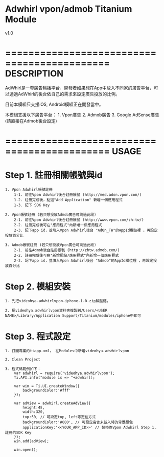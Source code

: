 # Adwhirl vpon/admob Titanium Module
v1.0

============================================
DESCRIPTION
============================================

AdWhirl是一套廣告輪播平台，開發者如果想在App中放入不同家的廣告平台，可以透過AdWhirl的後台依自己的需求來設定廣告投放的比例。

目前本模組只支援iOS, Android模組正在開發當中。

本模組支援以下廣告平台：
	1. Vpon廣告
	2. Admob廣告
	3. Google AdSense廣告(請直接在Admob後台設定)
	
============================================
USAGE
============================================

Step 1. 註冊相關帳號與id
======================

	1. Vpon Adwhirl帳號註冊
		1-1. 前往Vpon Adwhirl後台註冊帳號 (http://med.adon.vpon.com/)
		1-2. 註冊完成後，點選"Add Application" 新增一個應用程式
		1-3. 記下 SDK Key
	
	2. Vpon帳號註冊 (若只想投放Admob廣告可跳過此段)
		2-1. 前往Vpon Adwhirl後台註冊帳號 (http://www.vpon.com/zh-tw/)
		2-2. 註冊完成後可在"應用程式"內新增一個應用程式
		2-3. 記下app id，並填入Vpon Adwhirl後台 "AdOn_TW"的AppId欄位裡 ，再設定投放百分比
		
	3. Admob帳號註冊 (若只想投放Vpon廣告可跳過此段)
		2-1. 前往Admob後台註冊帳號 (http://zhtw.admob.com/)
		2-2. 註冊完成後可在"新增網站/應用程式"內新增一個應用程式
		2-3. 記下app id，並填入Vpon Adwhirl後台 "Admob"的AppId欄位裡 ，再設定投放百分比
			
			
Step 2. 模組安裝
======================
	
	1. 先把videohya.adwhirlvpon-iphone-1.0.zip解壓縮，
	
	2. 把videohya.adwhirlvpon資料夾複製到/Users/<USER NAME>/Library/Application Support/Titanium/modules/iphone中即可


Step 3. 程式設定
======================

	1. 打開專案的tiapp.xml， 在Modules中新增videohya.adwhirlvpon
	
	2. Clean Project
	
	3. 程式碼範例如下：
		var adwhirl = require('videohya.adwhirlvpon'); 
		Ti.API.info("module is => "+adwhirl);
		
		var win = Ti.UI.createWindow({
			backgroundColor:'#fff'
		});
		
		var adView = adwhirl.createAdView({
			height:48,
			width:320,
			top:50, // 可設定top, left等定位方式
			backgroundColor:'#000', // 可設定廣告未載入時的背景顏色
			applicationKey:'<<YOUR_APP_ID>>' // 替換為Vpon Adwhirl Step 1. 註冊的SDK Key
		});
		win.add(adView);
		
		win.open();

